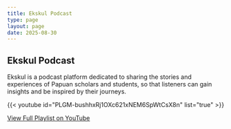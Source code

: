 ```yaml
---
title: Ekskul Podcast
type: page
layout: page
date: 2025-08-30
---
```


## Ekskul Podcast

Ekskul is a podcast platform dedicated to sharing the stories and experiences of Papuan scholars and students, so that listeners can gain insights and be inspired by their journeys.

{{< youtube id="PLGM-bushhxRj1OXc621xNEM6SpWtCsX8n" list="true" >}}

[View Full Playlist on YouTube](https://www.youtube.com/playlist?list=PLGM-bushhxRj1OXc621xNEM6SpWtCsX8n)